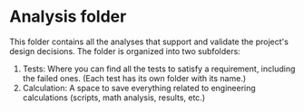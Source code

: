 # Analysis folder
This folder contains all the analyses that support and validate the project's design decisions.
The folder is organized into two subfolders:
1. Tests: Where you can find all the tests to satisfy a requirement, including the failed ones. (Each test has its own folder with its name.)
2. Calculation: A space to save everything related to engineering calculations (scripts, math analysis, results, etc.)
